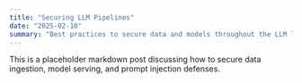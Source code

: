 ```yaml
---
title: "Securing LLM Pipelines"
date: "2025-02-10"
summary: "Best practices to secure data and models throughout the LLM lifecycle."
---
```


This is a placeholder markdown post discussing how to secure data ingestion, model serving, and prompt injection defenses.
